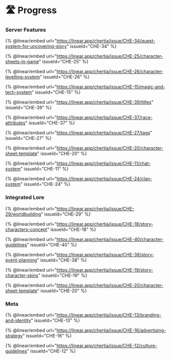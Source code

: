 # 🛣 Progress

### Server Features

{% @linear/embed url="https://linear.app/chertia/issue/CHE-34/quest-system-for-uncovering-story" issueId="CHE-34" %}

{% @linear/embed url="https://linear.app/chertia/issue/CHE-25/character-sheets-in-game" issueId="CHE-25" %}

{% @linear/embed url="https://linear.app/chertia/issue/CHE-26/character-levelling-system" issueId="CHE-26" %}

{% @linear/embed url="https://linear.app/chertia/issue/CHE-15/magic-and-tech-system" issueId="CHE-15" %}

{% @linear/embed url="https://linear.app/chertia/issue/CHE-39/titles" issueId="CHE-39" %}

{% @linear/embed url="https://linear.app/chertia/issue/CHE-37/race-attributes" issueId="CHE-37" %}

{% @linear/embed url="https://linear.app/chertia/issue/CHE-27/tags" issueId="CHE-27" %}

{% @linear/embed url="https://linear.app/chertia/issue/CHE-20/character-sheet-template" issueId="CHE-20" %}

{% @linear/embed url="https://linear.app/chertia/issue/CHE-11/chat-system" issueId="CHE-11" %}

{% @linear/embed url="https://linear.app/chertia/issue/CHE-24/clan-system" issueId="CHE-24" %}

### Integrated Lore

{% @linear/embed url="https://linear.app/chertia/issue/CHE-29/worldbuilding" issueId="CHE-29" %}

{% @linear/embed url="https://linear.app/chertia/issue/CHE-18/story-characters-concept" issueId="CHE-18" %}

{% @linear/embed url="https://linear.app/chertia/issue/CHE-40/character-guidelines" issueId="CHE-40" %}

{% @linear/embed url="https://linear.app/chertia/issue/CHE-38/story-event-planning" issueId="CHE-38" %}

{% @linear/embed url="https://linear.app/chertia/issue/CHE-19/story-character-skins" issueId="CHE-19" %}

{% @linear/embed url="https://linear.app/chertia/issue/CHE-20/character-sheet-template" issueId="CHE-20" %}

### Meta

{% @linear/embed url="https://linear.app/chertia/issue/CHE-13/branding-and-identity" issueId="CHE-13" %}

{% @linear/embed url="https://linear.app/chertia/issue/CHE-16/advertising-strategy" issueId="CHE-16" %}

{% @linear/embed url="https://linear.app/chertia/issue/CHE-12/culture-guidelines" issueId="CHE-12" %}

